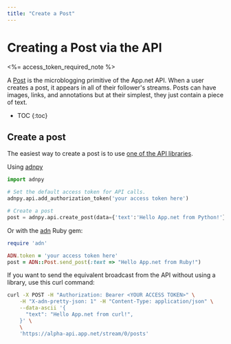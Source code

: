 ```yaml
---
title: "Create a Post"
---
```


# Creating a Post via the API

<%= access_token_required_note %>

A [Post](/reference/resources/post) is the microblogging primitive of the App.net API. When a user creates a post, it appears in all of their follower's streams. Posts can have images, links, and annotations but at their simplest, they just contain a piece of text.

* TOC
{:toc}

## Create a post

The easiest way to create a post is to use [one of the API libraries](/docs/libraries).

Using [adnpy](/docs/libraries#python)
~~~ python
import adnpy

# Set the default access token for API calls.
adnpy.api.add_authorization_token('your access token here')

# Create a post
post = adnpy.api.create_post(data={'text':'Hello App.net from Python!'})
~~~

Or with the [adn](/docs/libraries#ruby) Ruby gem:

~~~ ruby
require 'adn'

ADN.token = 'your access token here'
post = ADN::Post.send_post(:text => "Hello App.net from Ruby!")
~~~

If you want to send the equivalent broadcast from the API without using a library, use this curl command:

~~~ sh
curl -X POST -H "Authorization: Bearer <YOUR ACCESS TOKEN>" \
    -H "X-adn-pretty-json: 1" -H "Content-Type: application/json" \
    --data-ascii '{
      "text": "Hello App.net from curl!",
    }' \
    \
    'https://alpha-api.app.net/stream/0/posts'
~~~
